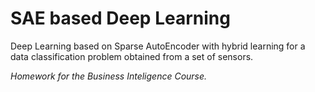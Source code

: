 # SAE based Deep Learning

Deep Learning based on Sparse AutoEncoder with hybrid learning for a data classification problem obtained from a set of sensors.

*Homework for the Business Inteligence Course.*
